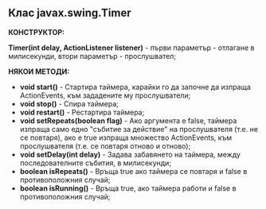 ## Клас javax.swing.Timer

__КОНСТРУКТОР:__

__Timer(int delay, ActionListener listener)__ - първи параметър - отлагане в милисекунди, втори параметър - прослушвател;

__НЯКОИ МЕТОДИ:__

+ __void start()__ - Стартира таймера, карайки го да започне да изпраща ActionEvents, към зададените му прослушватели;
+ __void stop()__ - Спира таймера;
+ __void restart()__ - Рестартира таймера;
+ __void setRepeats(boolean flag)__ - Ако аргумента е false, таймера изпраща само едно "събитие за действие" на прослушвателя (т.е. не се повтаря), ако е true изпраща множество ActionEvents, към прослушвателя (т.е. се повтаря отново и отново);
+ __void setDelay(int delay)__ - Задава забавянето на таймера, между последователните събития, в милисекунди;
+ __boolean isRepeats()__ - Връща true ако таймера се повтаря и false в противоположния случай;
+ __boolean isRunning()__ - Връща true, ако таймера работи и false в противоположния случай;

